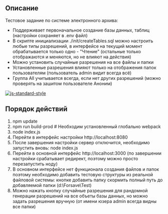 ## Описание

Тестовое задание по системе электронного архива:
* Поддерживает первоначальное создание базы данных, таблиц (настройки сохраняет в .env файл)
* В скрипте инициализации ./init/createTables.sql можно настроить любые типы разрешений, в интерфейсе на текущий момент обрабатывается только одно - "Чтение" (остальные только отображаются и меняются, но не влияют на действия)
* Можно установить случайные разрешения на все файлы и папки
* Установленные разрешения влияют только на отображения папок пользователям (пользователь admin видит всегда всё)
* Группа All учитывается всегда, если нет других разрешений (можно проверять на зашитом пользователе Аноним)

[![js-standard-style](https://cdn.rawgit.com/feross/standard/master/badge.svg)](https://github.com/feross/standard)

## Порядок действий

1. npm update
2. npm run build-prod # Необходим установленный глобально webpack
3. node index.js
4. Перейти в интерфейс настройки http://localhost:8080
5. После завершения настройки сервер отключится, необходимо запустить вновь: node index.js
6. Перейти в основной интерфейс http://localhost:3000 (по завершении настройки срабатывает редирект, поэтому можно просто перезапустить ноду)
7. В основном интерфейсе нет функционала создания файлов и папок поэтому необходимо добавить тестовую структуры из реальной файловой системы: кнопке добавить папку скормить полный путь до добавляемой папки (d:\Forsave\Test\)
8. Можно нажать кнопку случайные разрешения для рандомной генерации разрешений на все объеты базы данных, но можно задать разрешения вручную (от имени юзера admin всегда видны все папки)
